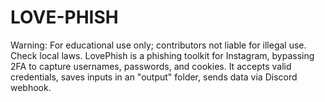 # LOVE-PHISH
Warning: For educational use only; contributors not liable for illegal use. Check local laws. LovePhish is a phishing toolkit for Instagram, bypassing 2FA to capture usernames, passwords, and cookies. It accepts valid credentials, saves inputs in an "output" folder, sends data via Discord webhook.

